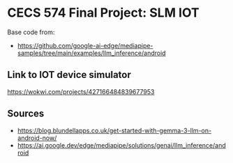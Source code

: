 # CECS 574 Final Project: SLM IOT

Base code from:
- https://github.com/google-ai-edge/mediapipe-samples/tree/main/examples/llm_inference/android

## Link to IOT device simulator
https://wokwi.com/projects/427166484839677953

## Sources
- https://blog.blundellapps.co.uk/get-started-with-gemma-3-llm-on-android-now/
- https://ai.google.dev/edge/mediapipe/solutions/genai/llm_inference/android
